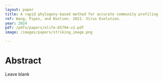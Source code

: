 ```yaml
---
layout: paper
title: A rapid phylogeny-based method for accurate community profiling of large-scale metabarcoding datasets
ref: Wang, Pipes, and Nielsen. 2021. Virus Evolution.
year: 2024
pdf: /pdfs/papers/elife-85794-v2.pdf
image: /images/papers/striking_image.png

---
```


# Abstract

Leave blank
